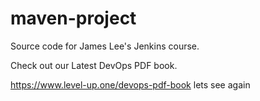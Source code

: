 # maven-project
Source code for James Lee's Jenkins course.

Check out our Latest DevOps PDF book.

https://www.level-up.one/devops-pdf-book
lets see
again
